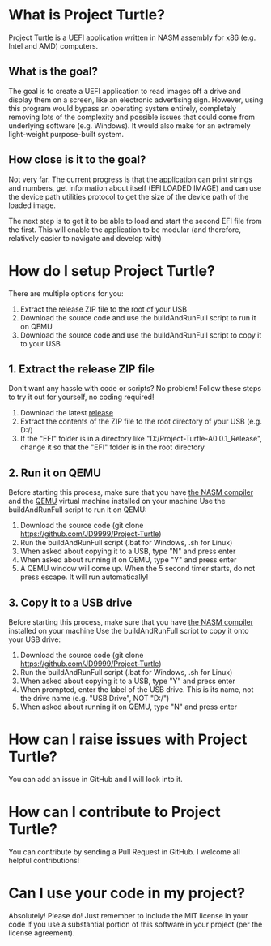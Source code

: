 # What is Project Turtle?
Project Turtle is a UEFI application written in NASM assembly for x86 (e.g. Intel and AMD) computers.

## What is the goal?
The goal is to create a UEFI application to read images off a drive and display them on a screen, like an electronic advertising sign.
However, using this program would bypass an operating system entirely, completely removing lots of the complexity and possible issues that could come from underlying software (e.g. Windows).
It would also make for an extremely light-weight purpose-built system.

## How close is it to the goal?
Not very far. The current progress is that the application can print strings and numbers, get information about itself (EFI LOADED IMAGE) and can use the device path utilities protocol to get the size of the device path of the loaded image.

The next step is to get it to be able to load and start the second EFI file from the first. This will enable the application to be modular (and therefore, relatively easier to navigate and develop with)

# How do I setup Project Turtle?
There are multiple options for you:
1. Extract the release ZIP file to the root of your USB
2. Download the source code and use the buildAndRunFull script to run it on QEMU
3. Download the source code and use the buildAndRunFull script to copy it to your USB

## 1. Extract the release ZIP file
Don't want any hassle with code or scripts? No problem! Follow these steps to try it out for yourself, no coding required!
1. Download the latest [release](https://github.com/JD9999/Project-Turtle/releases)
2. Extract the contents of the ZIP file to the root directory of your USB (e.g. D:/)
3. If the "EFI" folder is in a directory like "D:/Project-Turtle-A0.0.1_Release", change it so that the "EFI" folder is in the root directory

## 2. Run it on QEMU
Before starting this process, make sure that you have [the NASM compiler](nasm.us) and the [QEMU](www.qemu.org) virtual machine installed on your machine
Use the buildAndRunFull script to run it on QEMU:
1. Download the source code (git clone https://github.com/JD9999/Project-Turtle)
2. Run the buildAndRunFull script (.bat for Windows, .sh for Linux)
3. When asked about copying it to a USB, type "N" and press enter
4. When asked about running it on QEMU, type "Y" and press enter
5. A QEMU window will come up. When the 5 second timer starts, do not press escape. It will run automatically!

## 3. Copy it to a USB drive
Before starting this process, make sure that you have [the NASM compiler](nasm.us) installed on your machine
Use the buildAndRunFull script to copy it onto your USB drive:
1. Download the source code (git clone https://github.com/JD9999/Project-Turtle)
2. Run the buildAndRunFull script (.bat for Windows, .sh for Linux)
3. When asked about copying it to a USB, type "Y" and press enter
4. When prompted, enter the label of the USB drive. This is its name, not the drive name (e.g. "USB Drive", NOT "D:/")
5. When asked about running it on QEMU, type "N" and press enter

# How can I raise issues with Project Turtle?
You can add an issue in GitHub and I will look into it.

# How can I contribute to Project Turtle?
You can contribute by sending a Pull Request in GitHub.
I welcome all helpful contributions!

# Can I use your code in my project?
Absolutely! Please do!
Just remember to include the MIT license in your code if you use a substantial portion of this software in your project (per the license agreement).
